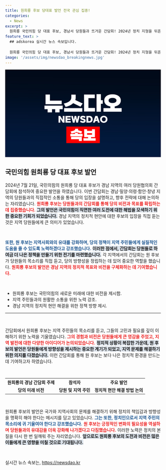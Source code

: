 ```yaml
---
title: 원희룡 후보 당대표 발언 전국 관심 집중!
categories:
  - News
excerpt: >
  원희룡 국민의힘 당 대표 후보, 경남서 당원들과 뜨거운 간담회! 2024년 정치 지형을 뒤흔들 발언의 향연이 펼쳐졌다. 정치의 새로운 물결을 만날 준비 되셨나요?
feature_text: >
  ## adskorea 실시간 뉴스 속보입니다.

  원희룡 국민의힘 당 대표 후보, 경남서 당원들과 뜨거운 간담회! 2024년 정치 지형을 뒤흔들 발언의 향연이 펼쳐졌다. 정치의 새로운 물결을 만날 준비 되셨나요?
image: '/assets/img/newsdao_breakingnews.jpg'
---
```


<p><img src="/assets/img/newsdao_breakingnews.jpg" alt="adskorea 속보" /></p>

<h2 data-ke-size="size26">국민의힘 원희룡 당 대표 후보 발언</h2>

<p data-ke-size="size16">2024년 7월 21일, 국민의힘의 원희룡 당 대표 후보가 경남 지역의 여러 당원협의회 간담회에 참석하여 중요한 발언을 하였습니다. 이번 간담회는 경남·밀양·의령·함안·창녕 지역의 당원들과의 직접적인 소통을 통해 당의 입장을 설명하고, 향후 전략에 대해 논의하는 자리였습니다. <b><span style="color: #ee2323;">원희룡 후보는 당원들과의 간담회를 통해 당의 비전과 목표를 확립하는 데 집중했습니다.</span></b> <b><span style="background-color: #21538527;">그의 발언은 국민의힘이 직면한 여러 도전에 대한 해법을 모색하기 위한 중요한 기회가 되었습니다.</span></b> 경남 지역의 정치적 현안에 대한 후보의 입장을 직접 듣는 것은 지역 당원들에게 큰 의미가 있었습니다.</p>

<p data-ke-size="size16">&nbsp;</p>

<p><b><span style="color: #1a5490;">또한, 원 후보는 지역사회와의 유대를 강화하며, 당의 정책이 지역 주민들에게 실질적인 도움을 줄 수 있도록 노력하겠다고 강조했습니다.</span></b> <b><span style="background-color: #21538527;">이러한 점에서, 간담회는 당원들로 하여금 더 나은 정책을 만들기 위한 전기를 마련했습니다.</span></b> 각 지역에서의 간담회는 원 후보가 당원들의 목소리를 직접 듣고, 당의 방향성을 정립하는 데 있어 중요한 역할을 했습니다. <b><span style="color: #ee2323;">원희룡 후보의 발언은 경남 지역의 정치적 목표와 비전을 구체화하는 데 기여했습니다.</span></b></p>

<p data-ke-size="size16">&nbsp;</p>

<ul>
    <li>원희룡 후보는 국민의힘의 새로운 미래에 대한 비전을 제시함.</li>
    <li>지역 주민들과의 원활한 소통을 위한 노력 강조.</li>
    <li>경남 지역의 정치적 현안 해결을 위한 정책 방향 제시.</li>
</ul>

<hr>

<p data-ke-size="size16">&nbsp;</p>

<p data-ke-size="size16">간담회에서 원희룡 후보는 지역 주민들의 목소리를 듣고, 그들의 고민과 필요를 깊이 이해하기 위한 노력을 기울였습니다. <b><span style="color: #ee2323;">그의 경험과 비전은 당원들에게 큰 영감을 주었고, 지역 발전에 대한 다양한 아이디어가 논의되었습니다.</span></b> <b><span style="background-color: #21538527;">정치적 상황이 복잡한 가운데, 원 후보의 발언은 당원들에게 방향성을 제시하는 중요한 계기가 되었고, 지역 문제를 해결하기 위한 의지를 다졌습니다.</span></b> 이런 간담회를 통해 원 후보는 보다 나은 정치적 환경을 만드는 데 기여하고자 하였습니다.</p>

<p data-ke-size="size16">&nbsp;</p>

<table>
    <tr>
        <td style="text-align: center; height: 17px;"><b>원희룡의 경남 간담회 주제</b></td>
        <td style="text-align: center; height: 17px;"><b>참석자</b></td>
        <td style="text-align: center; height: 17px;"><b>주요 발언</b></td>
    </tr>
    <tr>
        <td style="text-align: center; height: 17px;"><b>당의 미래 비전</b></td>
        <td style="text-align: center; height: 17px;"><b>당원 및 지역 주민</b></td>
        <td style="text-align: center; height: 17px;"><b>정치적 현안 해결 방법 논의</b></td>
    </tr>
</table>

<p data-ke-size="size16">&nbsp;</p>

<p data-ke-size="size16">원희룡 후보의 발언은 국가와 지역사회의 문제를 해결하기 위해 정치의 책임감과 방향성을 명확히 해야 한다는 메시지를 담고 있었습니다. <b><span style="color: #1a5490;">그는 또한, 정치인으로서 지역 주민의 목소리에 귀 기울여야 한다고 강조했습니다.</span></b> <b><span style="color: #ee2323;">원 후보는 긍정적인 변화의 필요성을 역설하며 당원들과의 유대감을 더욱 강화해 나가겠다고 다짐했습니다.</span></b> 이러한 노력은 정치의 본질을 다시 한 번 일깨워 주는 자리였습니다. <b><span style="background-color: #21538527;">앞으로도 원희룡 후보의 도전과 비전은 많은 이들에게 큰 영향을 미칠 것으로 기대됩니다.</span></b></p> 

<p data-ke-size="size16">&nbsp;</p>
실시간 뉴스 속보는, <a href="https://newsdao.kr" rel="dofollow">https://newsdao.kr</a>


